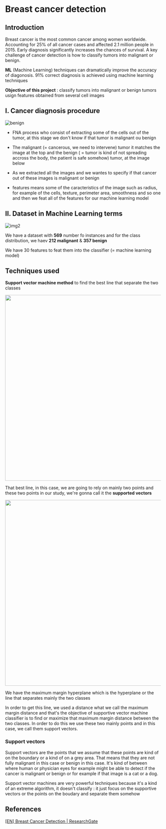 # Breast cancer detection

## Introduction

Breast cancer is the most common cancer among women worldwide. Accounting for 25% of all cancer cases and affected 2.1 million people in 2015. Early diagnosis significantly increases the chances of survival. A key challenge of cancer detection is how to classify tumors into malignant or benign. 

**ML** (Machine Learning) techniques can dramatically improve the accuracy of diagonosis. 91% correct diagnosis is achieved using machine learning techniques 

**Objective of this project** : classify tumors into malignant or benign tumors usign features obtained from several cell images

## I. Cancer diagnosis procedure 


![benign](https://github.com/I2S9/Breast-cancer/assets/111307883/a8384b13-bbe0-4254-a7b0-334d18b8157d)

* FNA process who consist of extracting some of the cells out of the tumor, at this stage we don't know if that tumor is malignant ou benign

* The malignant (= cancerous, we need to intervene) tumor it matches the image at the top and the benign ( = tumor is kind of not spreading accross the body, the patient is safe somehow) tumor, at the image below

* As we extracted all the images and we wantes to specify if that cancer out of these images is malignant or benign

* features means some of the caracteristics of the image such as radius, for example of the cells, texture, perimeter area, smoothness and so one and then we feat all of the features for our machine learning model


## II. Dataset in Machine Learning terms 

![img2](https://github.com/I2S9/Breast-cancer/assets/111307883/f22cd9f1-fc29-4fe5-8f69-bacc01c7be8d)

We have a dataset with **569** number fo instances and for the class distribution, we haev **212 malignant** & **357 benign**

We have 30 features to feat them into the classifier (= machine learning model) 

## Techniques used 

**Support vector machine method** to find the best line that separate the two classes 

<img src="https://github.com/I2S9/Breast-cancer/assets/111307883/49a340f2-8476-4313-b6ef-346772ca5597" width="600">

  
That best line, in this case, we are going to rely on mainly two points and these two points in our study, we're gonna call it the **supported vectors**


<img src="https://github.com/I2S9/Breast-cancer/assets/111307883/e348b9b6-f97f-4310-b4f1-577b675f81a4" width="600">

We have the maximum margin hyperplane which is the hyperplane or the line that separates mainly the two classes

In order to get this line, we used a distance what we call the maximum margin distance and that's the objective of supportive vector machine classifier is to find or maximize that maximum margin distance between the two classes. In order to do this we use these two mainly points and in this case, we call them support vectors.


### Support vectors 

Support vectors are the points that we assume that these points are kind of on the boundary or a kind of on a grey area. That means that they are not fully malignant in this case or benign in this case. It's kind of between where human or physician eyes for example might be able to detect if the cancer is malignant or benign or for example if that image is a cat or a dog. 

Support vector machines are very powerful techniques because it's a kind of an extreme algorithm, it doesn't classify : it just focus on the supportive vectors or the points on the boudary and separate them somehow 


## References 

[[EN] Breast Cancer Detection | ResearchGate](https://www.researchgate.net/publication/271907638_Breast_Cancer_Detection_with_Reduced_Feature_Set)

